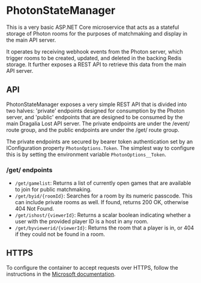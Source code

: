 # PhotonStateManager

This is a very basic ASP.NET Core microservice that acts as a stateful storage of Photon rooms for the purposes of matchmaking and display in the main API server.

It operates by receiving webhook events from the Photon server, which trigger rooms to be created, updated, and deleted in the backing Redis storage. It further exposes a REST API to retrieve this data from the main API server.

## API

PhotonStateManager exposes a very simple REST API that is divided into two halves: 'private' endpoints designed for consumption by the Photon server, and 'public' endpoints that are designed to be consumed by the main Dragalia Lost API server. The private endpoints are under the /event/ route group, and the public endpoints are under the /get/ route group.

The private endpoints are secured by bearer token authentication set by an IConfiguration property `PhotonOptions.Token`. The simplest way to configure this is by setting the environment variable `PhotonOptions__Token`.

### /get/ endpoints

- `/get/gamelist`: Returns a list of currently open games that are available to join for public matchmaking.
- `/get/byid/{roomId}`: Searches for a room by its numeric passcode. This can include private rooms as well. If found, returns 200 OK, otherwise 404 Not Found.
- `/get/ishost/{viewerId}`: Returns a scalar boolean indicating whether a user with the provided player ID is a host in any room.
- `/get/byviewerid/{viewerId}`: Returns the room that a player is in, or 404 if they could not be found in a room.

## HTTPS

To configure the container to accept requests over HTTPS, follow the instructions in the [Microsoft documentation](https://learn.microsoft.com/en-us/aspnet/core/fundamentals/servers/kestrel/endpoints?view=aspnetcore-8.0#configure-https-in-appsettingsjson). 